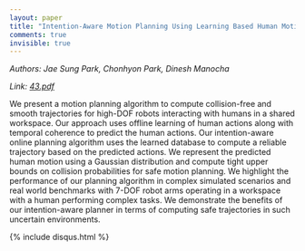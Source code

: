 ```yaml
---
layout: paper
title: "Intention-Aware Motion Planning Using Learning Based Human Motion Prediction"
comments: true
invisible: true
---
```


<p class="text-left"><i>Authors: Jae Sung Park, Chonhyon Park, Dinesh Manocha</i></p>
<p class="text-left"><i>Link: <a href="https://storage.googleapis.com/rss2017-papers/43.pdf">43.pdf</a></i></p>

We present a motion planning algorithm to compute collision-free and smooth trajectories for high-DOF robots interacting with humans in a shared workspace. Our approach uses offline learning of human actions along with temporal coherence to predict the human actions. Our intention-aware online planning algorithm uses the learned database to compute a reliable trajectory based on the predicted actions. We represent the predicted human motion using a Gaussian distribution and compute tight upper bounds on collision probabilities for safe motion planning. We highlight the performance of our planning algorithm in complex simulated scenarios and real world benchmarks with 7-DOF robot arms operating in a workspace with a human performing complex tasks.    We demonstrate the benefits of our intention-aware planner in terms of computing safe trajectories in such uncertain environments.

{% include disqus.html %}